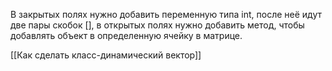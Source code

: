 В закрытых полях нужно добавить переменную типа int, после неё идут две пары скобок [], в открытых полях нужно добавить метод, чтобы добавлять объект в определенную ячейку в матрице.

[[Как сделать класс-динамический вектор]]